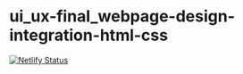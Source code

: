 # ui_ux-final_webpage-design-integration-html-css
[![Netlify Status](https://api.netlify.com/api/v1/badges/6f940a6f-511b-4296-b886-3b5bb1f74384/deploy-status)](https://app.netlify.com/sites/figmadesign404/deploys)